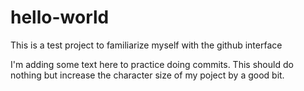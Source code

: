 # hello-world
This is a test project to familiarize myself with the github interface

I'm adding some text here to practice doing commits. This should do nothing but increase the character size of my poject by a good bit. 
